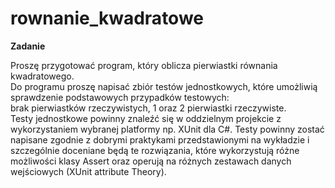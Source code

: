 # rownanie_kwadratowe

<b>Zadanie </b></br>

Proszę przygotować program, który oblicza pierwiastki równania kwadratowego. </br>
Do programu proszę napisać zbiór testów jednostkowych, które umożliwią sprawdzenie podstawowych przypadków testowych: </br>
brak pierwiastków rzeczywistych, 1 oraz 2 pierwiastki rzeczywiste. </br>
Testy jednostkowe powinny znaleźć się w oddzielnym projekcie z wykorzystaniem wybranej platformy np. XUnit dla C#. 
Testy powinny zostać napisane zgodnie z dobrymi praktykami przedstawionymi na wykładzie i szczególnie doceniane będą te rozwiązania,
które wykorzystują różne możliwości klasy Assert oraz operują na różnych zestawach danych wejściowych (XUnit attribute Theory). 
